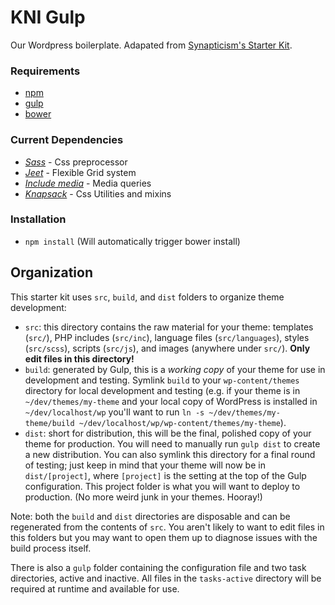 # KNI Gulp

Our Wordpress boilerplate. Adapated from [Synapticism's Starter Kit](https://github.com/synapticism/wordpress-gulp-starter-kit).

### Requirements

- [npm](https://www.npmjs.com/)
- [gulp](http://gulpjs.com/)
- [bower](http://bower.io)

### Current Dependencies

- [*Sass*](http://sass-lang.com/) - Css preprocessor
- [*Jeet*](http://jeet.gs) - Flexible Grid system
- [*Include media*](http://include-media.com/) - Media queries
- [*Knapsack*](https://github.com/kni-labs/knapsack) - Css Utilities and mixins

### Installation
- `npm install` (Will automatically trigger bower install)

## Organization

This starter kit uses `src`, `build`, and `dist` folders to organize theme development:

* `src`: this directory contains the raw material for your theme: templates (`src/`), PHP includes (`src/inc`), language files (`src/languages`), styles (`src/scss`), scripts (`src/js`), and images (anywhere under `src/`). **Only edit files in this directory!**
* `build`: generated by Gulp, this is a *working copy* of your theme for use in development and testing. Symlink `build` to your `wp-content/themes` directory for local development and testing (e.g. if your theme is in `~/dev/themes/my-theme` and your local copy of WordPress is installed in `~/dev/localhost/wp` you'll want to run `ln -s ~/dev/themes/my-theme/build ~/dev/localhost/wp/wp-content/themes/my-theme`).
* `dist`: short for distribution, this will be the final, polished copy of your theme for production. You will need to manually run `gulp dist` to create a new distribution. You can also symlink this directory for a final round of testing; just keep in mind that your theme will now be in `dist/[project]`, where `[project]` is the setting at the top of the Gulp configuration. This project folder is what you will want to deploy to production. (No more weird junk in your themes. Hooray!)

Note: both the `build` and `dist` directories are disposable and can be regenerated from the contents of `src`. You aren't likely to want to edit files in this folders but you may want to open them up to diagnose issues with the build process itself.

There is also a `gulp` folder containing the configuration file and two task directories, active and inactive. All files in the `tasks-active` directory will be required at runtime and available for use.
